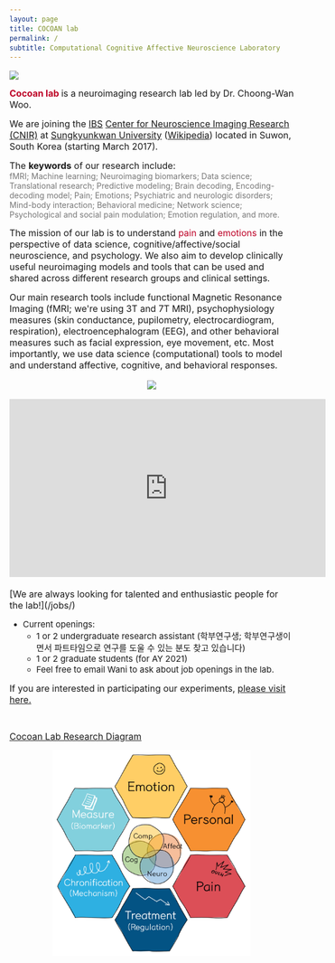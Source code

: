 ```yaml
---
layout: page
title: COCOAN lab
permalink: /
subtitle: Computational Cognitive Affective Neuroscience Laboratory
---
```


<img src="img/feature3.png" width="820" align="center"/>

<b><span style="font-size: 16px !important; color: #BD0026;">Cocoan lab</span></b> <span style="font-size: 16px !important;"> is a neuroimaging research lab led by Dr. Choong-Wan Woo.</span>  

<span style="font-size: 16px !important;">We are joining the <a href="https://www.ibs.re.kr">IBS</a> <a href="http://cnir.ibs.re.kr/html/cnir_en/">Center for Neuroscience Imaging Research (CNIR)</a> at <a href="http://www.skku.edu/eng_home/index.jsp">Sungkyunkwan University</a> (<a href="https://en.wikipedia.org/wiki/Sungkyunkwan_University">Wikipedia</a>) located in Suwon, South Korea (starting March 2017).</span> 

<span style="font-size: 16px !important;">The **keywords** of our research include:</span>  
<span style="font-size: 14px !important;color: #777;">fMRI; Machine learning; Neuroimaging biomarkers; Data science; Translational research; Predictive modeling; Brain decoding, Encoding-decoding model; Pain; Emotions; Psychiatric and neurologic disorders; Mind-body interaction; Behavioral medicine; Network science; Psychological and social pain modulation; Emotion regulation, and more.</span>

<span style="font-size: 16px !important;">The mission of our lab is to understand <span style="color: #BD0026;">pain</span> and <span style="color: #BD0026;">emotions</span> in the perspective of data science, cognitive/affective/social neuroscience, and psychology. We also aim to develop clinically useful neuroimaging models and tools that can be used and shared across different research groups and clinical settings.</span> 

<span style="font-size: 16px !important;">Our main research tools include functional Magnetic Resonance Imaging (fMRI; we're using 3T and 7T MRI), psychophysiology measures (skin conductance, pupilometry, electrocardiogram, respiration), electroencephalogram (EEG), and other behavioral measures such as facial expression, eye movement, etc. Most importantly, we use data science (computational) tools to model and understand affective, cognitive, and behavioral responses.</span>  

<center><img src="img/cocoanlab_logo.png" width="80" align="center"/></center>
<br>
<center><iframe width="560" height="315" src="https://www.youtube.com/embed/NqMFXK-A7dU" frameborder="0" allow="accelerometer; autoplay; encrypted-media; gyroscope; picture-in-picture" allowfullscreen></iframe></center>

<br>
<span style="font-size: 16px !important;">[We are always looking for talented and enthusiastic people for the lab!](/jobs/)</span>

- <span style="font-size: 15px !important;">Current openings: </span>
	- <span style="font-size: 15px !important;">1 or 2 undergraduate research assistant (학부연구생; 학부연구생이면서 파트타임으로 연구를 도울 수 있는 분도 찾고 있습니다)</span>
	- <span style="font-size: 15px !important;">1 or 2 graduate students (for AY 2021)</span>
	- <span style="font-size: 15px !important;">Feel free to email Wani to ask about job openings in the lab.</span>

<span style="font-size: 16px !important;">If you are interested in participating our experiments, [please visit here.](/research/participation)</span>

<br>

<span style="font-size: 16px !important;"><u>Cocoan Lab Research Diagram</u></span>

<center><img src="img/cocoan_research_diagram.jpg" width="350" align="center"/></center>
